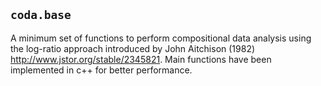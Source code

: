 ## `coda.base`

A minimum set of functions to perform compositional data analysis
    using the log-ratio approach introduced by John Aitchison (1982) <http://www.jstor.org/stable/2345821>. Main functions
    have been implemented in c++ for better performance.

